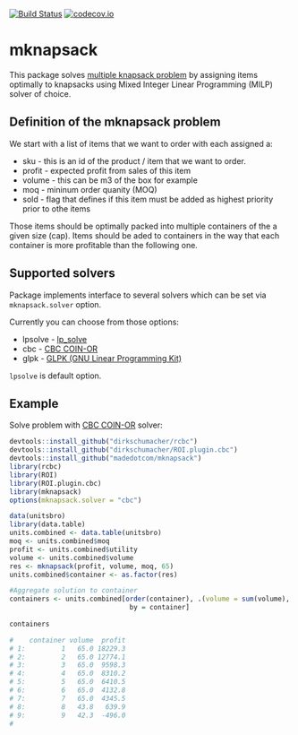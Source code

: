 [![Build Status](https://travis-ci.org/madedotcom/mknapsack.svg?branch=master)](https://travis-ci.org/madedotcom/mknapsack)
[![codecov.io](https://codecov.io/github/madedotcom/mknapsack/coverage.svg?branch=master)](https://codecov.io/github/madedotcom/mknapsack?branch=master)


# mknapsack

This package solves [multiple knapsack problem](https://en.wikipedia.org/wiki/List_of_knapsack_problems) by assigning items optimally to knapsacks using Mixed Integer Linear Programming (MILP) solver of choice.


## Definition of the mknapsack problem
We start with a list of items that we want to order with each assigned a:
  
*  sku - this is an id of the product / item that we want to order. 
*  profit - expected profit from sales of this item
*  volume - this can be m3 of the box for example 
*  moq - mininum order quanity (MOQ)
*  sold - flag that defines if this item must be added as highest priority prior to othe items

Those items should be optimally packed into multiple containers of the a given size (cap). 
Items should be aded to containers in the way that each container is more profitable than the following one.

## Supported solvers

Package implements interface to several solvers which can be set via `mknapsack.solver` option.

Currently you can choose from those options:

* lpsolve - [lp_solve](http://web.mit.edu/lpsolve/doc/)
* cbc - [CBC COIN-OR](https://projects.coin-or.org/Cbc)
* glpk - [GLPK (GNU Linear Programming Kit)](https://www.gnu.org/software/glpk/)

`lpsolve` is default option.

## Example

Solve problem with [CBC COIN-OR](https://projects.coin-or.org/Cbc) solver:

```R
devtools::install_github("dirkschumacher/rcbc")
devtools::install_github("dirkschumacher/ROI.plugin.cbc")
devtools::install_github("madedotcom/mknapsack")
library(rcbc)
library(ROI)
library(ROI.plugin.cbc)
library(mknapsack)
options(mknapsack.solver = "cbc")

data(unitsbro)
library(data.table)
units.combined <- data.table(unitsbro)
moq <- units.combined$moq
profit <- units.combined$utility
volume <- units.combined$volume
res <- mknapsack(profit, volume, moq, 65)
units.combined$container <- as.factor(res)

#Aggregate solution to container
containers <- units.combined[order(container), .(volume = sum(volume), profit = sum(profit)), 
                              by = container]
                              
containers

#    container volume  profit
# 1:         1   65.0 18229.3
# 2:         2   65.0 12774.1
# 3:         3   65.0  9598.3
# 4:         4   65.0  8310.2
# 5:         5   65.0  6410.5
# 6:         6   65.0  4132.8
# 7:         7   65.0  4345.5
# 8:         8   43.8   639.9
# 9:         9   42.3  -496.0
# 
```
